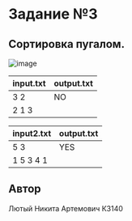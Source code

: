 # Задание №3
##  Сортировка пугалом.

![image](https://github.com/user-attachments/assets/af8b06e2-d98c-4824-b0b2-1bcaacdcdbac)


| input.txt | output.txt |
|-----------|------------|
| 3 2       | NO         |
| 2 1 3     |            |


| input2.txt | output.txt |
|------------|------------|
| 5 3        | YES        |
| 1 5 3 4 1  |            |


## Автор
Лютый Никита Артемович К3140
